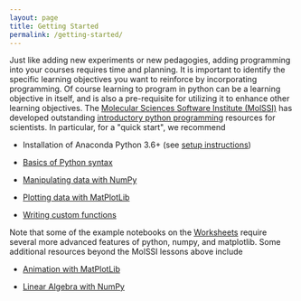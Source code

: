 ```yaml
---
layout: page
title: Getting Started
permalink: /getting-started/
---
```


Just like adding new experiments or new pedagogies, adding programming into your courses requires time and planning. It is important to identify the specific learning objectives you want to reinforce by incorporating programming. Of course learning to program in python can be a learning objective in itself, and is also a pre-requisite for utilizing it to enhance other learning objectives.  The [Molecular Sciences Software Institute (MolSSI)](https://molssi.org/) has developed outstanding [introductory python programming](https://education.molssi.org/python_scripting_cms/) resources for scientists.
In particular, for a "quick start", we recommend

- Installation of Anaconda Python 3.6+ (see [setup instructions](https://education.molssi.org/python_scripting_cms/setup.html))

- [Basics of Python syntax](https://education.molssi.org/python_scripting_cms/01-introduction/index.html)

- [Manipulating data with NumPy](https://education.molssi.org/python_scripting_cms/04-tabular_data/index.html)

- [Plotting data with MatPlotLib](https://education.molssi.org/python_scripting_cms/05-plotting/index.html)

- [Writing custom functions](https://education.molssi.org/python_scripting_cms/06-functions/index.html)

Note that some of the example notebooks on the [Worksheets](https://escip.github.io/Worksheets/) require several more advanced features of python, numpy, and matplotlib.  Some additional resources beyond the MolSSI lessons above include

- [Animation with MatPlotLib](https://towardsdatascience.com/animations-with-matplotlib-d96375c5442c)

- [Linear Algebra with NumPy](https://numpy.org/doc/stable/reference/routines.linalg.html)


<!--The focus of the [first ESCIP miniworkshop](https://escip.github.io/workshops/2020) will be on designing python programming excercises that support existing learning objectives.  Content developed from this workshop will be shared through this site.-->
